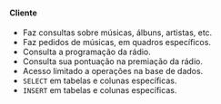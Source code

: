 #### Cliente

- Faz consultas sobre músicas, álbuns, artistas, etc.
- Faz pedidos de músicas, em quadros específicos.
- Consulta a programação da rádio.
- Consulta sua pontuação na premiação da rádio.
- Acesso limitado a operações na base de dados.
- `SELECT` em tabelas e colunas específicas.
- `INSERT` em tabelas e colunas específicas.
